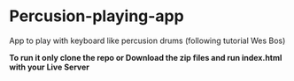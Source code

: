 # Percusion-playing-app
App to play with keyboard like percusion drums (following tutorial Wes Bos)

**To run it only clone the repo or Download the zip files and run  index.html with your Live Server**
